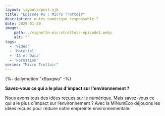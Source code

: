 ```yaml
---
layout: layouts/post.njk
title: "Épisode #1 : Micro Trottoir"
description: outes numérique responsable ?
date: 2025-01-20
image:
    path: ./vignette-microtrottoir-episode1.webp
    alt: ""
tags:
  - 'Vidéo'
  - 'Matériel'
  - 'IA et Data'
  - 'Formation'
series: "Micro Trottoir"
---
```

<!-- intégraton vidéo dailymotion de la chaine de la DINUM -->
{%- dailymotion "x9axqwu" -%}

<!-- légende de la vidéo-->
**Savez-vous ce qui a le plus d'impact sur l'environnement ?**

<!-- description-->
Nous avons tous des idées reçues sur le numérique. Mais savez-vous ce qui a le plus d’impact sur l’environnement ? Avec la MiNumEco déjouons les idées reçues pour réduire notre empreinte environnementale.
